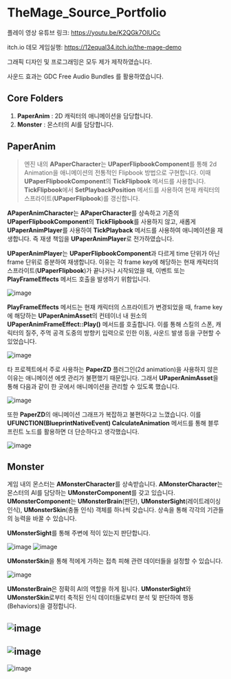 # TheMage_Source_Portfolio

플레이 영상 유튜브 링크: https://youtu.be/K2QGk7OlUCc

itch.io 데모 게임실행: https://12equal34.itch.io/the-mage-demo

그래픽 디자인 및 프로그래밍은 모두 제가 제작하였습니다.

사운드 효과는 GDC Free Audio Bundles 를 활용하였습니다.

## Core Folders
1. **PaperAnim** : 2D 캐릭터의 애니메이션을 담당합니다.
2. **Monster**   : 몬스터의 AI를 담당합니다.

## PaperAnim
>엔진 내의 **APaperCharacter**는 **UPaperFlipbookComponent**를 통해 2d Animation을 애니메이션의 전통적인 Flipbook 방법으로 구현합니다.
>이때 **UPaperFlipbookComponent**의 **TickFlipbook** 메서드를 사용합니다.
>**TickFlipbook**에서 **SetPlaybackPosition** 메서드를 사용하여 현재 캐릭터의 스프라이트(**UPaperFlipbook**)를 갱신합니다.

**APaperAnimCharacter**는 **APaperCharacter**를 상속하고 기존의 **UPaperFlipbookComponent**의 **TickFlipbook**를 사용하지 않고,
새롭게 **UPaperAnimPlayer**를 사용하여 **TickPlayback** 메서드를 사용하여 애니메이션을 재생합니다. 즉 재생 책임을 **UPaperAnimPlayer**로 전가하였습니다.

**UPaperAnimPlayer**는 **UPaperFlipbookComponent**과 다르게 time 단위가 아닌 frame 단위로 증분하여 재생합니다.
이유는 각 frame key에 해당하는 현재 캐릭터의 스프라이트(**UPaperFlipbook**)가 끝나거나 시작되었을 때, 이벤트 또는 **PlayFrameEffects** 메서드 호출을 발생하기 위함입니다.

![image](https://github.com/12equal34/TheMage_Source_Portfolio/assets/109350254/4f8939c0-4364-41fb-a024-86e9c14468e9)

**PlayFrameEffects** 메서드는 현재 캐릭터의 스프라이트가 변경되었을 때, frame key에 해당하는 **UPaperAnimAsset**의 컨테이너 내 원소의 **UPaperAnimFrameEffect::Play()** 메서드를 호출합니다.
이를 통해 스킬의 스폰, 캐릭터의 질주, 주먹 공격 도중의 방향키 입력으로 인한 이동, 사운드 발생 등을 구현할 수 있었습니다.

![image](https://github.com/12equal34/TheMage_Source_Portfolio/assets/109350254/351c333c-35cc-4554-8f5e-59741507d112)

타 프로젝트에서 주로 사용하는 **PaperZD** 플러그인(2d animation)을 사용하지 않은 이유는 애니메이션 에셋 관리가 불편했기 때문입니다.
그래서 **UPaperAnimAsset**을 통해 다음과 같이 한 곳에서 애니메이션을 관리할 수 있도록 했습니다.

![image](https://github.com/12equal34/TheMage_Source_Portfolio/assets/109350254/f1b9f433-4842-43ac-bf3e-1e6f7efa7ccc)

또한 **PaperZD**의 애니메이션 그래프가 복잡하고 불편하다고 느꼈습니다.
이를 **UFUNCTION(BlueprintNativeEvent) CalculateAnimation** 메서드를 통해 블루프린트 노드를 활용하면 더 단순하다고 생각했습니다.

![image](https://github.com/12equal34/TheMage_Source_Portfolio/assets/109350254/48f0513b-9d8d-4362-9566-522201ad76a4)

## Monster
게임 내의 몬스터는 **AMonsterCharacter**를 상속받습니다.
**AMonsterCharacter**는 몬스터의 AI를 담당하는 **UMonsterComponent**를 갖고 있습니다.
**UMonsterComponent**는 **UMonsterBrain**(판단), **UMonsterSight**(레이트레이싱 인식), **UMonsterSkin**(충돌 인식) 객체를 하나씩 갖습니다.
상속을 통해 각각의 기관들의 능력을 바꿀 수 있습니다.

**UMonsterSight**를 통해 주변에 적이 있는지 판단합니다.

![image](https://github.com/12equal34/TheMage_Source_Portfolio/assets/109350254/41ce97a9-f784-498e-9937-f8eb922c21f0)
![image](https://github.com/12equal34/TheMage_Source_Portfolio/assets/109350254/84ddf1e1-16a2-416a-badc-2495b6bf60ec)

**UMonsterSkin**을 통해 적에게 가하는 접촉 피해 관련 데이터들을 설정할 수 있습니다.

![image](https://github.com/12equal34/TheMage_Source_Portfolio/assets/109350254/b03d4a13-92f5-40de-a5ca-dccc38604dbc)

**UMonsterBrain**은 정확히 AI의 역할을 하게 됩니다.
**UMonsterSight**와 **UMonsterSkin**로부터 축적된 인식 데이터들로부터 분석 및 판단하여 행동(Behaviors)을 결정합니다.

![image](https://github.com/12equal34/TheMage_Source_Portfolio/assets/109350254/4c3838f2-107a-431b-809d-34304947d7ab)
---
![image](https://github.com/12equal34/TheMage_Source_Portfolio/assets/109350254/a29256f6-cd11-4c5f-86f2-76b93e996996)
---
![image](https://github.com/12equal34/TheMage_Source_Portfolio/assets/109350254/95912f46-a941-456b-bc2f-3e764bc2aeda)


